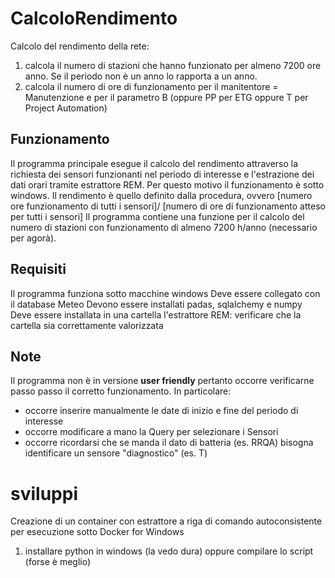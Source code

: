# CalcoloRendimento
Calcolo del rendimento della rete:
1. calcola il numero di stazioni che hanno funzionato per almeno 7200 ore anno. Se il periodo non è un anno lo rapporta a un anno.
2. calcola il numero di ore di funzionamento per il manitentore = Manutenzione e per il parametro B (oppure PP per ETG oppure T per Project Automation)

## Funzionamento
Il programma principale esegue il calcolo del rendimento attraverso la richiesta dei sensori funzionanti nel periodo di interesse e l'estrazione dei dati orari tramite estrattore REM.
Per questo motivo il funzionamento è sotto windows.
Il rendimento è quello definito dalla procedura, ovvero [numero ore funzionamento di tutti i sensori]/ [numero di ore di funzionamento atteso per tutti i sensori]
Il programma contiene una funzione per il calcolo del numero di stazioni con funzionamento di almeno 7200 h/anno (necessario per agorà).


## Requisiti
Il programma funziona sotto macchine windows
Deve essere collegato con il database Meteo
Devono essere installati padas, sqlalchemy e numpy
Deve essere installata in una cartella l'estrattore REM: verificare che la cartella sia correttamente valorizzata

## Note
Il programma non è in versione __user friendly__ pertanto occorre verificarne passo passo il corretto funzionamento.
In particolare:
* occorre inserire manualmente le date di inizio e fine del periodo di interesse
* occorre modificare a mano la Query per selezionare i Sensori
* occorre ricordarsi che se manda il dato di batteria (es. RRQA) bisogna identificare un sensore "diagnostico" (es. T)

# sviluppi
Creazione di un container con estrattore a riga di comando autoconsistente per esecuzione sotto Docker for Windows
1. installare python in windows (la vedo dura) oppure compilare lo script (forse è meglio)
